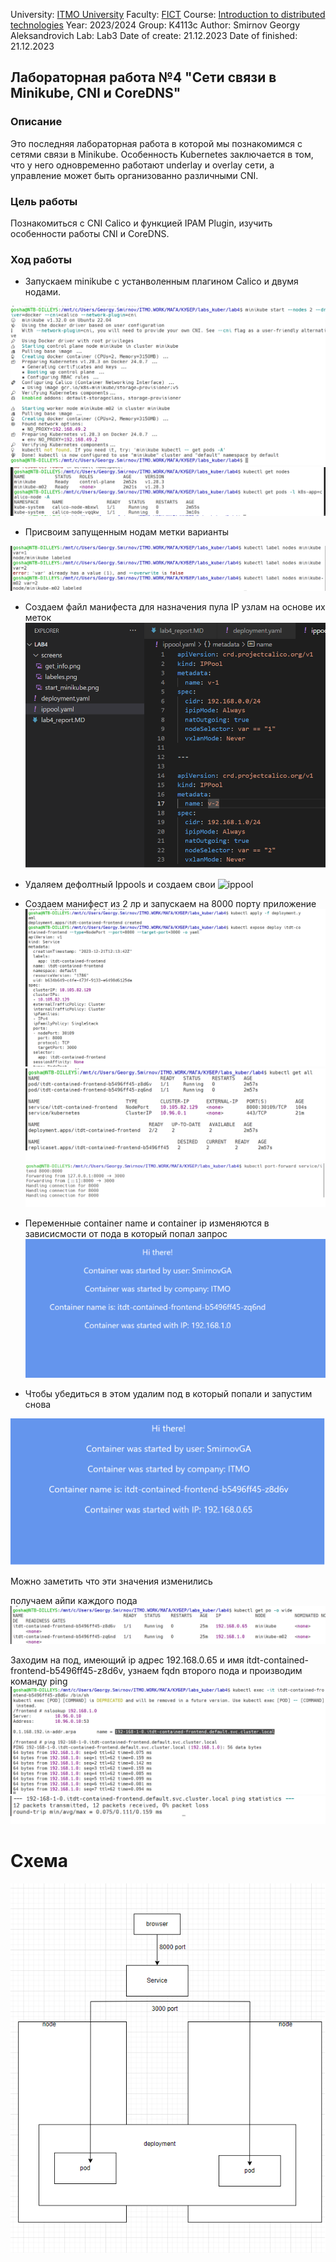 University: [ITMO University](https://itmo.ru/ru/)
Faculty: [FICT](https://fict.itmo.ru)
Course: [Introduction to distributed technologies](https://github.com/itmo-ict-faculty/introduction-to-distributed-technologies)
Year: 2023/2024
Group: K4113c
Author: Smirnov Georgy Aleksandrovich
Lab: Lab3
Date of create: 21.12.2023
Date of finished: 21.12.2023

## Лабораторная работа №4 "Сети связи в Minikube, CNI и CoreDNS"

### Описание
Это последняя лабораторная работа в которой мы познакомимся с сетями связи в Minikube. Особенность Kubernetes заключается в том, что у него одновременно работают underlay и overlay сети, а управление может быть организованно различными CNI.

### Цель работы
Познакомиться с CNI Calico и функцией IPAM Plugin, изучить особенности работы CNI и CoreDNS.

### Ход работы
- Запускаем minikube с устанволенным плагином Calico и двумя нодами.

![start](screens/start_minikube.png)
![info](screens/get_info.png)

- Присвоим запущенным нодам метки варианты

![change location](screens/labeles.png)

- Создаем файл манифеста для назначения пула IP узлам на основе их меток
![ippool](screens/ippool.png)

- Удаляем дефолтный Ippools и создаем свои
![ippool](screens/delete_create_ippool.png.png)

- Создаем манифест из 2 лр и запускаем на 8000 порту приложение
![a1](screens/deployment.png)
![a2](screens/getpods.png)
![a3](screens/res3.png)

- Переменные container name и container ip изменяются в зависисмости от пода в который попал запрос
![web1](screens/localhost1.png) 

- Чтобы убедиться в этом удалим под в который попали и запустим снова

![web1](screens/localhost2.png) 

Можно заметить что эти значения изменились

получаем айпи каждого пода
![i](screens/get_ip.png)

Заходим на под, имеющий ip адрес 192.168.0.65 и имя itdt-contained-frontend-b5496ff45-z8d6v, узнаем fqdn второго пода и производим команду ping
![i](screens/ping.png)
![i](screens/trace.png)

# Схема

![schema](screens/scheme.png)